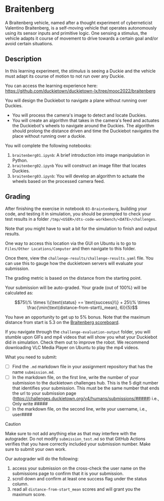 # Braitenberg

A Braitenberg vehicle, named after a thought experiment of cyberneticist Valentino Braitenberg, is a self-moving vehicle that operates autonomously using its sensor inputs and primitive logic. 
One sensing a stimulus, the vehicle adapts it course of movement to drive towards a certain goal and/or avoid certain situations.

## Description

In this learning experiment, the *stimulus* is seeing a Duckie and the vehicle must adapt its course of motion to not run over any Duckie.

You can access the learning experience here: <https://github.com/duckietown/duckietown-lx/tree/mooc2022/braitenberg>

You will design the Duckiebot to navigate a plane without running over Duckies.

- You will process the camera's image to detect and locate Duckies.
- You will create an algorithm that takes in the camera's feed and actuates the Duckiebot's wheels to navigate around the Duckies.
The algorithm should prolong the distance driven and time the Duckiebot navigates the place without running over a duckie.

You will complete the following notebooks:

1) `braitenberg01.ipynb`: A brief introduction into image manipulation in Python.
2) `braitenberg02.ipynb` You will construct an image filter that locates Duckies.
3) `braitenberg03.ipynb`: You will develop an algorithm to actuate the wheels based on the processed camera feed.

## Grading

After finishing the exercise in notebook `03-Braintenberg`, building your code, and testing it in simulation, you should be prompted to check your test results in a folder `/tmp/<USER>/dts-code-workbench/<DATE>/challenges`.

Note that you might have to wait a bit for the simulation to finish and output results.

One way to access this location via the GUI on Ubuntu is to go to `Files/Other Locations/Computer` and then navigate to this folder.

Once there, view the `challenge-results/challenge-results.yaml` file. You can use this to gauge how the duckietown servers will evaluate your submission.

The grading metric is based on the distance from the starting point.

Your submission will be auto-graded. Your grade (out of 100%) will be calculated as:

$$75\\% \times \\{\text{status} == \text{success}\\} + 25\\% \times \frac{\min(\text{distance-from-start\\_mean}, 6)}{5}$$

You have an opportunity to get up to 5% bonus.
Note that the maximum distance from start is 5.3 on the [Braitenberg scoreboard](https://challenges.duckietown.org/v4/). 

If you navigate through the `challenge-evaluation-output` folder, you will stumble upon GIFs and mp4 videos that will show you what your Duckiebot did in simulation. 
Check them out to improve the robot. We recommend downloading VLC Media Player on Ubuntu to play the mp4 videos.

What you need to submit:

- [ ] Find the `.md` markdown file in your assignment repository that has the name `submission.md`.
- [ ] In the markdown file, on the first line, write the number of your submission to the duckietown challenges hub. This is the 5 digit number that identifies your submission. This must be the same number that ends the url to your submission page (https://challenges.duckietown.org/v4/humans/submissions/#####) i.e., Only write #####
- [ ] In the markdown file, on the second line, write your username, i.e., user####

> [!caution]
> Make sure to not add anything else as that may interfere with the autograder.
> Do not modify `submission_test.md` so that GitHub Actions verifies that you have correctly included your submission number.
> Make sure to submit your own work.

Our autograder will do the following:

1) access your submission on the cross-check the user name on the submissions page to confirm that it is your submission.
2) scroll down and confirm at least one success flag under the status column.
3) read all `distance-from-start_mean` scores and will grant you the maximum score. 
